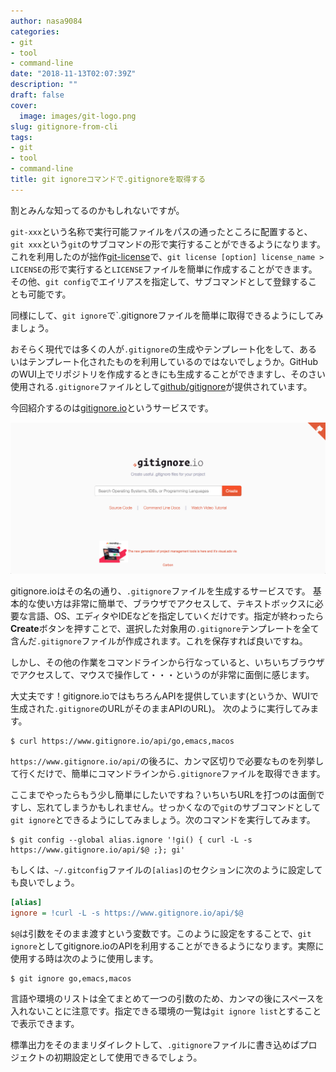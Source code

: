 ```yaml
---
author: nasa9084
categories:
- git
- tool
- command-line
date: "2018-11-13T02:07:39Z"
description: ""
draft: false
cover:
  image: images/git-logo.png
slug: gitignore-from-cli
tags:
- git
- tool
- command-line
title: git ignoreコマンドで.gitignoreを取得する
---
```



割とみんな知ってるのかもしれないですが。

`git-xxx`という名称で実行可能ファイルをパスの通ったところに配置すると、`git xxx`という`git`のサブコマンドの形で実行することができるようになります。これを利用したのが拙作[git-license](https://github.com/nasa9084/git-license)で、`git license [option] license_name > LICENSE`の形で実行すると`LICENSE`ファイルを簡単に作成することができます。
その他、`git config`でエイリアスを指定して、サブコマンドとして登録することも可能です。

同様にして、`git ignore`で`.gitignoreファイルを簡単に取得できるようにしてみましょう。

おそらく現代では多くの人が`.gitignore`の生成やテンプレート化をして、あるいはテンプレート化されたものを利用しているのではないでしょうか。GitHubのWUI上でリポジトリを作成するときにも生成することができますし、そのさい使用される`.gitignore`ファイルとして[github/gitignore](https://github.com/github/gitignore)が提供されています。

今回紹介するのは[gitignore.io](https://www.gitignore.io)というサービスです。

![gitignore.io](images/gitignoreio.png)

gitignore.ioはその名の通り、`.gitignore`ファイルを生成するサービスです。
基本的な使い方は非常に簡単で、ブラウザでアクセスして、テキストボックスに必要な言語、OS、エディタやIDEなどを指定していくだけです。指定が終わったら**Create**ボタンを押すことで、選択した対象用の`.gitignore`テンプレートを全て含んだ`.gitignore`ファイルが作成されます。これを保存すれば良いですね。

しかし、その他の作業をコマンドラインから行なっていると、いちいちブラウザでアクセスして、マウスで操作して・・・というのが非常に面倒に感じます。

大丈夫です！gitignore.ioではもちろんAPIを提供しています(というか、WUIで生成された`.gitignore`のURLがそのままAPIのURL)。
次のように実行してみます。

``` shell
$ curl https://www.gitignore.io/api/go,emacs,macos
```

`https://www.gitignore.io/api/`の後ろに、カンマ区切りで必要なものを列挙して行くだけで、簡単にコマンドラインから`.gitignore`ファイルを取得できます。

ここまでやったらもう少し簡単にしたいですね？いちいちURLを打つのは面倒ですし、忘れてしまうかもしれません。せっかくなので`git`のサブコマンドとして`git ignore`とできるようにしてみましょう。次のコマンドを実行してみます。

``` shell
$ git config --global alias.ignore '!gi() { curl -L -s https://www.gitignore.io/api/$@ ;}; gi'
```

もしくは、`~/.gitconfig`ファイルの`[alias]`のセクションに次のように設定しても良いでしょう。

``` ini
[alias]
ignore = !curl -L -s https://www.gitignore.io/api/$@
```

`$@`は引数をそのまま渡すという変数です。このように設定をすることで、`git ignore`としてgitignore.ioのAPIを利用することができるようになります。実際に使用する時は次のように使用します。

``` shell
$ git ignore go,emacs,macos
```

言語や環境のリストは全てまとめて一つの引数のため、カンマの後にスペースを入れないことに注意です。指定できる環境の一覧は`git ignore list`とすることで表示できます。

標準出力をそのままリダイレクトして、`.gitignore`ファイルに書き込めばプロジェクトの初期設定として使用できるでしょう。




